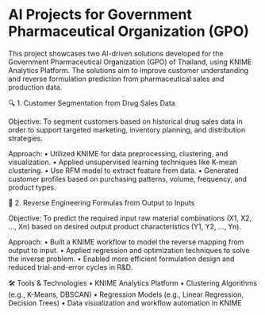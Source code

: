 # AI Projects for Government Pharmaceutical Organization (GPO)

This project showcases two AI-driven solutions developed for the Government Pharmaceutical Organization (GPO) of Thailand, using KNIME Analytics Platform. The solutions aim to improve customer understanding and reverse formulation prediction from pharmaceutical sales and production data.

🔍 1. Customer Segmentation from Drug Sales Data

Objective:
To segment customers based on historical drug sales data in order to support targeted marketing, inventory planning, and distribution strategies.

Approach:
	•	Utilized KNIME for data preprocessing, clustering, and visualization.
	•	Applied unsupervised learning techniques like K-mean clustering.
  • Use RFM model to extract feature from data.
	•	Generated customer profiles based on purchasing patterns, volume, frequency, and product types.

🔁 2. Reverse Engineering Formulas from Output to Inputs

Objective:
To predict the required input raw material combinations (X1, X2, …, Xn) based on desired output product characteristics (Y1, Y2, …, Yn).

Approach:
	•	Built a KNIME workflow to model the reverse mapping from output to input.
	•	Applied regression and optimization techniques to solve the inverse problem.
	•	Enabled more efficient formulation design and reduced trial-and-error cycles in R&D.

🛠️ Tools & Technologies
	•	KNIME Analytics Platform
	•	Clustering Algorithms (e.g., K-Means, DBSCAN)
	•	Regression Models (e.g., Linear Regression, Decision Trees)
	•	Data visualization and workflow automation in KNIME
